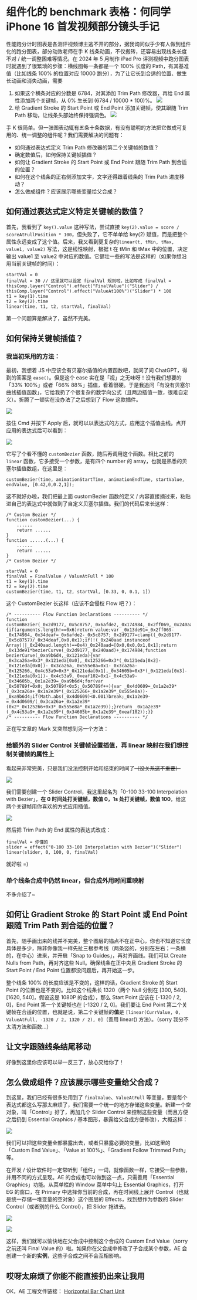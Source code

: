 # 组件化的 benchmark 表格：何同学 iPhone 16 首发视频部分镜头手记

性能跑分计时图表是各测评视频博主逃不开的部分，据我询问似乎少有人做到组件化的跑分图表，部分动效老师在手 K 线条动画，不仅搬砖，还容易出现线条长度不对 / 统一调整困难等情况。在 2024 年 5 月制作 iPad Pro 评测视频中跑分图表时就遇到了很繁琐的步骤：横线图每一条都是一个 100% 长度的 Path，有其基准值（比如线条 100% 的位置对应 10000 跑分），为了让它长到合适的位置、做生长动画和消失动画，需要

1. 如果这个横条对应的分数是 6784，对其添加 Trim Path 修改器，再给 End 属性添加两个关键帧，从 0% 生长到 (6784 / 10000 * 100)%。
![](/content/How_to_make_bar_chart_component_in_AE_StudentHes_iPhone_16_Review_Some_Cut_Note/Screenshot%202025-05-03%20at%2000.19.52.png)
2. 给 Gradient Stroke 的 Start Point 或 End Point 添加关键帧，使其跟随 Trim Path 移动，让线条头部始终保持强调色。
![](/content/How_to_make_bar_chart_component_in_AE_StudentHes_iPhone_16_Review_Some_Cut_Note/Screenshot%202025-05-03%20at%2000.23.17.png)

手 K 很简单。但一张图表动辄有五条十条数据，有没有聪明的方法把它做成可复用的、统一调整的组件呢？我们需要解决的问题有：

- 如何通过表达式定义 Trim Path 修改器的第二个关键帧的数值？
- 确定数值后，如何保持关键帧插值？
- 如何让 Gradient Stroke 的 Start Point 或 End Point 跟随 Trim Path 到合适的位置？
- 如何在这个线条的正右侧添加文字，文字还得跟着线条的 Trim Path 进度移动？
- 怎么做成组件？应该展示哪些变量给父合成？

## 如何通过表达式定义特定关键帧的数值？

首先，我看到了 `key().value` 这种写法，尝试直接 `key(2).value = score / scoreAtFullPosition * 100`，但失败了，它不单单给 key(2) 赋值，而是把整个属性永远变成了这个值。后来，我又看到更复杂的`linear(t, tMin, tMax, value1, value2)` 写法，这是线性映射，根据 t 在 tMin 和 tMax 中的位置，决定输出 value1 至 value2 中对应的数值。它健壮一些的写法是这样的（如果你想沿用当前关键帧的时间）：

```
startVal = 0
finalVal = 30 // 这里就可以设定 finalVal 规则啦，比如写成 finalVal = thisComp.layer("Control").effect("FinalValue")("Slider") / thisComp.layer("Control").effect("ValueAt100%")("Slider") * 100
t1 = key(1).time
t2 = key(2).time
linear(time, t1, t2, startVal, finalVal)
```

第一个问题算是解决了，虽然不完美。

## 如何保持关键帧插值？

### 我当初采用的方法：

最初，我想着 JS 中应该会有贝塞尔插值的内置函数吧，就问了问 ChatGPT，得到的答案是 `ease()`。但是这个 ease 实在是「视」之无味呀！没有我们想要的「33% 100%」或者「66% 88%」插值，看着很硬。于是我追问「有没有贝塞尔曲线插值函数」，它给我扔了个很复杂的数学向公式（且两边插值一致，很难自定义）。折腾了一顿实在没办法了之后想到了 Flow 这款插件。

![](/content/How_to_make_bar_chart_component_in_AE_StudentHes_iPhone_16_Review_Some_Cut_Note/Screenshot%202025-05-03%20at%2000.46.52.png)

按住 Cmd 并按下 Apply 后，就可以以表达式的方式，应用这个插值曲线。点开应用的表达式后可以看到：

![](/content/How_to_make_bar_chart_component_in_AE_StudentHes_iPhone_16_Review_Some_Cut_Note/Screenshot%202025-05-03%20at%2000.48.17.png)

它写了个看不懂的 `customBezier` 函数，随后再调用这个函数。相比之前的 `linear` 函数，它多接受一个参数，是有四个 number 的 array，也就是熟悉的贝塞尔插值数组，在这里是：

```
customBezier(time, animationStartTime, animationEndTime, startValue, endValue, [0.42,0,0.2,1]);
```

这不就好办啦，我们把最上面 customBezier 函数的定义 / 内容直接摘过来，粘贴进自己的表达式中就做到了自定义贝塞尔插值。我们的代码后来长这样：

```
/* Custom Bezier */
function customBezier(...) {
    ......
    return ......
}
function ......(...) {
    ......
    return ......
}
/* Custom Bezier */

startVal = 0
finalVal = FinalValue / ValueAtFull * 100
t1 = key(1).time
t2 = key(2).time
customBezier(time, t1, t2, startVal, [0.33, 0, 0.1, 1])
```

这个 CustomBezier 长这样（应该不会侵权 Flow 吧？）：

```
/* ---------- Flow Function Declarations ---------- */
function customBezier(_0x2d9177,_0x5c8757,_0x6afde2,_0x174984,_0x2ff069,_0x240aad){if(arguments.length!==0x6)return value;var _0x13de91=_0x2ff069-_0x174984,_0x34deaf=_0x6afde2-_0x5c8757;_0x2d9177=clamp((_0x2d9177-_0x5c8757)/_0x34deaf,0x0,0x1);if(!(_0x240aad instanceof Array)||_0x240aad.length!==0x4)_0x240aad=[0x0,0x0,0x1,0x1];return _0x13de91*bezierCurve(_0x2d9177,_0x240aad)+_0x174984;function bezierCurve(_0xa9b6d4,_0x121eda){var _0x3ca26a=0x3*_0x121eda[0x0],_0x125266=0x3*(_0x121eda[0x2]-_0x121eda[0x0])-_0x3ca26a,_0x555e8a=0x1-_0x3ca26a-_0x125266,_0x4c53a9=0x3*_0x121eda[0x1],_0x34605b=0x3*(_0x121eda[0x3]-_0x121eda[0x1])-_0x4c53a9,_0xeaf102=0x1-_0x4c53a9-_0x34605b,_0x1a2e39=_0xa9b6d4;for(var _0x50789f=0x0;_0x50789f<0x5;_0x50789f++){var _0x4d0609=_0x1a2e39*(_0x3ca26a+_0x1a2e39*(_0x125266+_0x1a2e39*_0x555e8a))-_0xa9b6d4;if(Math.abs(_0x4d0609)<0.001)break;_0x1a2e39-=_0x4d0609/(_0x3ca26a+_0x1a2e39*(0x2*_0x125266+0x3*_0x555e8a*_0x1a2e39));}return _0x1a2e39*(_0x4c53a9+_0x1a2e39*(_0x34605b+_0x1a2e39*_0xeaf102));}}
/* ---------- Flow Function Declarations ---------- */
```

正在写文章的 Mark 又突然想到另一个方法：

### 给额外的 Slider Control 关键帧设置插值，再 linear 映射在我们想控制关键帧的属性上

看起来非常完美，只是我们没法控制开始和结束的时间了~~（没关系这不重要）~~

![](/content/How_to_make_bar_chart_component_in_AE_StudentHes_iPhone_16_Review_Some_Cut_Note/Screen%20Recording%202025-05-03%20at%2000.58.00.gif)

我们需要创建一个 Slider Control，我这里起名为「0-100 33-100 Interpolation with Bezier」，**在 0 时间处打关键帧，数值 0，1s 处打关键帧，数值 100**，给这两个关键帧用你喜欢的方式应用插值。

![](/content/How_to_make_bar_chart_component_in_AE_StudentHes_iPhone_16_Review_Some_Cut_Note/Screenshot%202025-05-03%20at%2001.01.08.png)

然后把 Trim Path 的 End 属性的表达式改成：

```
finalVal = 你懂的
slider = effect("0-100 33-100 Interpolation with Bezier")("Slider")
linear(slider, 0, 100, 0, finalVal)
```

就好啦 =)

### 单个线条合成中仍然 linear，但合成外用时间重映射

不多介绍了~

## 如何让 Gradient Stroke 的 Start Point 或 End Point 跟随 Trim Path 到合适的位置？

首先，随手画出来的线并不完美，整个图层的锚点不在正中心，你也不知道它长度具体是多少，除非你像我一样先扯三根参考线（两条竖的，分别在左右；一条横的，在中心）进来，并开启「Snap to Guides」，再对齐画线。我们可以 Create Nulls from Path，再对齐这些 Null。确保线条在正中央且 Gradient Stroke 的 Start Point / End Point 位置都没问题后，再开始这一步。

整个线条 100% 的长度应该是不变的，这样的话，Gradient Stroke 的 Start Point 的位置也是不变的。比如这个线条长 1320（两个 Null 分别在 [300, 540]、[1620, 540]，假设这是 1080P 的合成），那么 Start Point 应该在 [-1320 / 2, 0]，End Point 第一个关键帧也在 [-1320 / 2, 0]。我们要让 End Point 第二个关键帧在合适的位置，也就是说，第二个关键帧的**值**是 `[linear(CurrValue, 0, ValueAtFull, -1320 / 2, 1320 / 2), 0]`（善用 linear() 方法）。（sorry 我分不太清方法和函数…）

## 让文字跟随线条结尾移动

好像到这里你应该可以举一反三了，放心交给你了！

## 怎么做成组件？应该展示哪些变量给父合成？

到这里，我们已经有很多处用到了 `finalValue`、`ValueAtFull` 等变量，要是每个表达式都这么写那太麻烦了，我们需要一个统一的地方存储这些变量。新建一个空对象，叫「Control」好了，再加几个 Slider Control 来控制这些变量（而且方便之后扔到 Essential Graphics / 基本图形，暴露给父合成方便修改），大概这样：

![](/content/How_to_make_bar_chart_component_in_AE_StudentHes_iPhone_16_Review_Some_Cut_Note/Screenshot%202025-05-03%20at%2001.21.46.png)

我们可以把这些变量全部暴露出去，或者只暴露必要的变量，比如这里的「Custom End Value」、「Value at 100%」、「Gradient Follow Trimmed Path」等。

在开发 / 设计软件时一定常听到「组件」一词，就像函数一样，它接受一些参数，并用不同的方式呈现。AE 的合成也可以做到这一点，只需善用「Essential Graphics」功能。从菜单栏的 Window 菜单中勾上 Essential Graphics，打开 EG 的窗口，在 Primary 中选择你当前的合成，再在时间线上展开 Control（也就是统一存储一堆变量的空对象）这个图层的 Effects，找到想作为参数的 Slider Control（或者别的什么 Control），把 Slider 拖进去。

![](/content/How_to_make_bar_chart_component_in_AE_StudentHes_iPhone_16_Review_Some_Cut_Note/Screenshot%202025-05-03%20at%2001.26.31.png)

![](/content/How_to_make_bar_chart_component_in_AE_StudentHes_iPhone_16_Review_Some_Cut_Note/Screenshot%202025-05-03%20at%2001.29.04.png)

这样，我们就可以愉快地在父合成中控制这个合成的 Custom End Value（sorry 之前还叫 Final Value 的）啦。如果你在父合成中修改了子合成某个参数，AE 会创建一个新的**实例**，这些子合成之间不会互相影响。

## 哎呀太麻烦了你能不能直接扔出来让我用

OK，AE 工程文件链接：
[Horizontal Bar Chart Unit](https://snowflake40.gumroad.com/l/horizontalBarChartUnit)